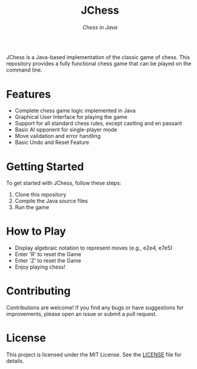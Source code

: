 <h1 align="center">JChess</h1>
<h6 align="center">Chess in Java</h6></br>

JChess is a Java-based implementation of the classic game of chess. This repository provides a fully functional chess game that can be played on the command line.

# Features

- Complete chess game logic implemented in Java
- Graphical User Interface for playing the game
- Support for all standard chess rules, except castling and en passant
- Basic AI opponent for single-player mode
- Move validation and error handling
- Basic Undo and Reset Feature

# Getting Started

To get started with JChess, follow these steps:

1. Clone this repository
2. Compile the Java source files
3. Run the game

# How to Play

- Display algebraic notation to represent moves (e.g., e2e4, e7e5)
- Enter 'R' to reset the Game 
- Enter 'Z' to reset the Game
- Enjoy playing chess!

# Contributing

Contributions are welcome! If you find any bugs or have suggestions for improvements, please open an issue or submit a pull request.

# License

This project is licensed under the MIT License. See the [LICENSE](LICENSE) file for details.
